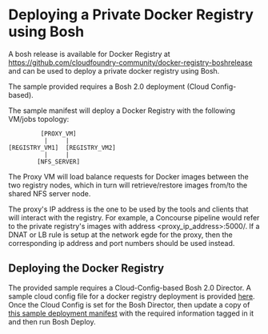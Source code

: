 # Deploying a Private Docker Registry using Bosh

A bosh release is available for Docker Registry at https://github.com/cloudfoundry-community/docker-registry-boshrelease and can be used to deploy a private docker registry using Bosh.

The sample provided requires a Bosh 2.0 deployment (Cloud Config-based).

The sample manifest will deploy a Docker Registry with the following VM/jobs topology:

```
         [PROXY_VM]  
          |     |  
[REGISTRY_VM1]  [REGISTRY_VM2]  
          |     |  
        [NFS_SERVER]  
```

The Proxy VM will load balance requests for Docker images between the two registry nodes, which in turn will retrieve/restore images from/to the shared NFS server node.

The proxy's IP address is the one to be used by the tools and clients that will interact with the registry. For example, a Concourse pipeline would refer to the private registry's images with address <proxy_ip_address>:5000/<image-name>. If a DNAT or LB rule is setup at the network egde for the proxy, then the corresponding ip address and port numbers should be used instead.

## Deploying the Docker Registry

The provided sample requires a Cloud-Config-based Bosh 2.0 Director. A sample cloud config file for a docker registry deployment is provided [here](https://github.com/pivotalservices/concourse-pipeline-samples/blob/master/private-docker-registry/docker-registry-release/cloud-config.yml).
Once the Cloud Config is set for the Bosh Director, then update a copy of [this sample deployment manifest](https://github.com/pivotalservices/concourse-pipeline-samples/blob/master/private-docker-registry/docker-registry-release/docker-registry.yml) with the required information tagged in it and then run Bosh Deploy.
